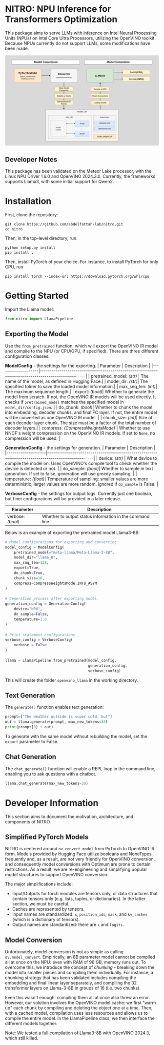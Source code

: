 # NITRO: NPU Inference for Transformers Optimization
This package aims to serve LLMs with inference on Intel Neural Processing Units
(NPUs) on Intel Core Ultra Processors, utilizing the OpenVINO toolkit. Because
NPUs currently do not support LLMs, some modifications have been made.

![NITRO Workflow](assets/readme-diagram.png)

## Developer Notes
This package has been validated on the Meteor Lake processor, with the Linux NPU
Driver 1.6.0 and OpenVINO 2024.3.0. Currently, the frameworks supports Llama3,
with some initial support for Qwen2.

# Installation

First, clone the repository:
```
git clone https://github.com/abdelfattah-lab/nitro.git
cd nitro
```
Then, in the top-level directory, run:
```
python setup.py install
pip install .
```
Then, install PyTorch of your choice. For instance, to install PyTorch for only
CPU, run
```
pip install torch --index-url https://download.pytorch.org/whl/cpu
```
# Getting Started

Import the Llama model:
```python
from nitro import LlamaPipeline
```
## Exporting the Model
Use the `from_pretrained` function, which will export the OpenVINO IR model and compile to the NPU (or CPU/GPU, if specified). There are three different configuration classes:

**ModelConfig** - the settings for the exporting.
| Parameter          | Description                                                                                         |
|--------------------|-----------------------------------------------------------------------------------------------------|
| pretrained_model: *(str)* | The name of the model, as defined in Hugging Face.|
| model_dir: *(str)*| The specified folder to save the loaded model information.|
| max_seq_len: *(int)*| The maximum sequence length.|
| export: *(bool)*| Whether to generate the model from scratch. If not, the OpenVINO IR models will be used directly. It checks if `pretrained_model` matches the specified model in `model_dir/config.json`. |
| do_chunk: *(bool)*| Whether to chunk the model into embedding, decoder chunks, and final FC layer. If not, the entire model will be converted as one OpenVINO IR model.                                                                  |
| chunk_size: *(int)*| Size of each decoder layer chunk. The size must be a factor of the total number of decoder layers.|
| compress: *(CompressWeightsMode)* | Whether to use NNCF's weight compression on the OpenVINO IR models. If set to `None`, no compression will be used. |

**GenerationConfig** - the settings for generation.
| Parameter          | Description                                                                                         |
|--------------------|-----------------------------------------------------------------------------------------------------|
| device: *(str)* | What device to compile the model on. Uses OpenVINO's compile tool to check whether the device is detected or not. |
| do_sample: *(bool)*| Whether to sample in text generation. If set to false, generation will use greedy sampling. |
| temperature: *(float)*| Temperature of sampling: smaller values are more deterministic, larger values are more random. Ignored if `do_sample` is False. |

**VerboseConfig** - the settings for output logs. Currently just one boolean, but finer configurations will be provided in a later release.

| Parameter| Description|
|--------------------|-----------------------------------------------------------------------------------------------------|
| verbose: *(bool)* | Whether to output status information in the command line. |

Below is an example of exporting the pretrained model Llama3-8B:
```python
# Model configurations for exporting and converting
model_config = ModelConfig(
    pretrained_model="meta-llama/Meta-Llama-3-8B",
    model_dir="llama_8",
    max_seq_len=128,
    export=True,
    do_chunk=True,
    chunk_size=16,
    compress=CompressWeightsMode.INT8_ASYM
)

# Generation process after exporting model
generation_config = GenerationConfig(
    device="NPU",
    do_sample=False,
    temperature=1.0
)

# Print statement configurations
verbose_config = VerboseConfig(
    verbose = False
)

llama = LlamaPipeline.from_pretrained(model_config,
                                      generation_config,
                                      verbose_config)
```

This will create the folder `openvino_llama` in the working directory.

## Text Generation
The `generate()` function enables text generation:
```python
prompt=["The weather outside is super cold, but"]
out = llama.generate(prompt, max_new_tokens=30)
print(prompt[0] + out)
```
To generate with the same model without rebuilding the model, set the `export` parameter to False.

## Chat Generation
The `chat_generate()` function will enable a REPL loop in the command line, enabling you to ask questions with a chatbot.
```python
llama.chat_generate(max_new_tokens=30)
```

# Developer Information

This section aims to document the motivation, architecture, and components of NITRO.

## Simplified PyTorch Models
NITRO is centered around `ov.convert_model` from PyTorch to OpenVINO IR form. Models provided by Hugging Face utilize booleans and NoneTypes frequently and, as a result, are not very friendly for OpenVINO conversion, and consequently model conversions with Optimum are prone to certain restrictions. As a result, we are re-engineering and simplifying popular model structures to support OpenVINO conversion.

The major simplifications include:
- Input/Outputs for torch modules are tensors only, or data structures that contain tensors only (e.g. lists, tuples, or dictionaries). In the latter section, we must be careful.
- Caches are represented by tensors.
- Input names are standardized: `x`, `position_ids`, `mask`, and `kv_caches` (which is a dictionary of tensors).
- Output names are standardized: there are `x` and `logits`.

## Model Conversion
Unfortunately, model conversion is not as simple as calling `ov.model_convert`. Empirically, an 8B parameter model cannot be compiled all at once on the NPU: even with RAM of 96 GB, memory runs out. To overcome this, we introduce the concept of *chunking* - breaking down the model into smaller pieces and compiling them individually. For instance, a chunking strategy that has been validated includes compiling the embedding and final linear layer separately, and compiling the 32 transformer layers on Llama-3-8B in groups of 16 (i.e. two chunks).

Even this wasn't enough: compiling them all at once also threw an error. However, our solution involves the OpenVINO model cache: we first "warm up" each chunk by compiling and deleting the object one at a time. Then, with a cached model, compilation uses less resources and allows us to compile the entire model. In the LlamaPipeline class, we then interface the different models together.

Note: We tested a full compilation of Llama3-8B with OpenVINO 2024.3, which still killed.
